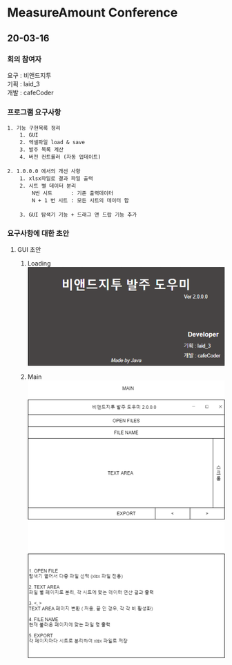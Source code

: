 # MeasureAmount Conference

## 20-03-16   
### 회의 참여자  
요구 : 비앤드지투  
기획 : laid_3  
개발 : cafeCoder   

### 프로그램 요구사항 
    1. 기능 구현목록 정리
        1. GUI
        2. 엑셀파일 load & save
        3. 발주 목록 계산
        4. 버전 컨트롤러 (자동 업데이트)
        
    2. 1.0.0.0 에서의 개선 사항
        1. xlsx파일로 결과 파일 출력
        2. 시트 별 데이터 분리
            N번 시트      : 기존 출력데이터
            N + 1 번 시트 : 모든 시트의 데이터 합
            
        3. GUI 탐색기 기능 + 드래그 앤 드랍 기능 추가

### 요구사항에 대한 초안
1. GUI 초안  
    1. Loading       
![](https://github.com/hwk0911/MeasureAmount/blob/master/resource/Scheme/load.png?raw=true)
    
    2. Main   
![](https://github.com/hwk0911/MeasureAmount/blob/master/resource/Scheme/MAIN_%EC%B4%88%EC%95%88.png?raw=true)